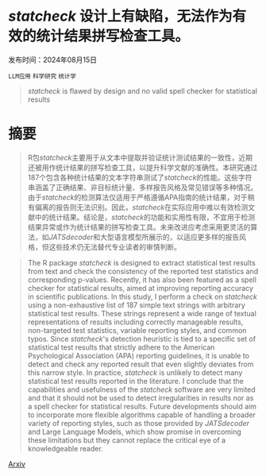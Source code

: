 # $statcheck$ 设计上有缺陷，无法作为有效的统计结果拼写检查工具。

发布时间：2024年08月15日

`LLM应用` `科学研究` `统计学`

> $statcheck$ is flawed by design and no valid spell checker for statistical results

# 摘要

> R包$statcheck$主要用于从文本中提取并验证统计测试结果的一致性，近期还被用作统计结果的拼写检查工具，以提升科学文献的准确性。本研究通过187个包含各种统计结果的文本字符串测试了$statcheck$的性能。这些字符串涵盖了正确结果、非目标统计量、多样报告风格及常见错误等多种情况。由于$statcheck$的检测算法仅适用于严格遵循APA指南的统计结果，对于稍有偏离的报告则无法识别。因此，$statcheck$在实际应用中难以有效检测文献中的统计结果。结论是，$statcheck$的功能和实用性有限，不宜用于检测结果异常或作为统计结果的拼写检查工具。未来改进应考虑采用更灵活的算法，如$JATSdecoder$和大型语言模型所展示的，以适应更多样的报告风格，但这些技术仍无法替代专业读者的审慎判断。

> The R package $statcheck$ is designed to extract statistical test results from text and check the consistency of the reported test statistics and corresponding p-values. Recently, it has also been featured as a spell checker for statistical results, aimed at improving reporting accuracy in scientific publications. In this study, I perform a check on $statcheck$ using a non-exhaustive list of 187 simple text strings with arbitrary statistical test results. These strings represent a wide range of textual representations of results including correctly manageable results, non-targeted test statistics, variable reporting styles, and common typos. Since $statcheck$'s detection heuristic is tied to a specific set of statistical test results that strictly adhere to the American Psychological Association (APA) reporting guidelines, it is unable to detect and check any reported result that even slightly deviates from this narrow style. In practice, $statcheck$ is unlikely to detect many statistical test results reported in the literature. I conclude that the capabilities and usefulness of the $statcheck$ software are very limited and that it should not be used to detect irregularities in results nor as a spell checker for statistical results. Future developments should aim to incorporate more flexible algorithms capable of handling a broader variety of reporting styles, such as those provided by $JATSdecoder$ and Large Language Models, which show promise in overcoming these limitations but they cannot replace the critical eye of a knowledgeable reader.

[Arxiv](https://arxiv.org/abs/2408.07948)